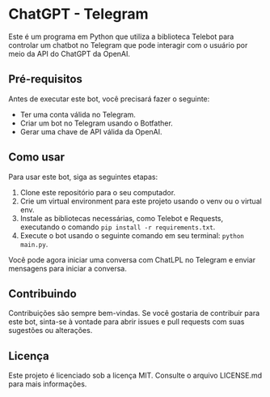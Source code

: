 # ChatGPT - Telegram

Este é um programa em Python que utiliza a biblioteca Telebot para controlar um chatbot no Telegram que pode interagir com o usuário por meio da API do ChatGPT da OpenAI.

## Pré-requisitos

Antes de executar este bot, você precisará fazer o seguinte:

- Ter uma conta válida no Telegram.
- Criar um bot no Telegram usando o Botfather.
- Gerar uma chave de API válida da OpenAI.

## Como usar

Para usar este bot, siga as seguintes etapas:

1. Clone este repositório para o seu computador.
2. Crie um virtual environment para este projeto usando o venv ou o virtual env.
3. Instale as bibliotecas necessárias, como Telebot e Requests, executando o comando `pip install -r requirements.txt`.
4. Execute o bot usando o seguinte comando em seu terminal: `python main.py`.

Você pode agora iniciar uma conversa com ChatLPL no Telegram e enviar mensagens para iniciar a conversa.

## Contribuindo

Contribuições são sempre bem-vindas. Se você gostaria de contribuir para este bot, sinta-se à vontade para abrir issues e pull requests com suas sugestões ou alterações.

## Licença

Este projeto é licenciado sob a licença MIT. Consulte o arquivo LICENSE.md para mais informações.